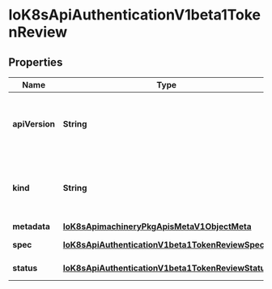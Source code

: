 
# IoK8sApiAuthenticationV1beta1TokenReview

## Properties
Name | Type | Description | Notes
------------ | ------------- | ------------- | -------------
**apiVersion** | **String** | APIVersion defines the versioned schema of this representation of an object. Servers should convert recognized schemas to the latest internal value, and may reject unrecognized values. More info: https://git.k8s.io/community/contributors/devel/api-conventions.md#resources |  [optional]
**kind** | **String** | Kind is a string value representing the REST resource this object represents. Servers may infer this from the endpoint the client submits requests to. Cannot be updated. In CamelCase. More info: https://git.k8s.io/community/contributors/devel/api-conventions.md#types-kinds |  [optional]
**metadata** | [**IoK8sApimachineryPkgApisMetaV1ObjectMeta**](IoK8sApimachineryPkgApisMetaV1ObjectMeta.md) |  |  [optional]
**spec** | [**IoK8sApiAuthenticationV1beta1TokenReviewSpec**](IoK8sApiAuthenticationV1beta1TokenReviewSpec.md) | Spec holds information about the request being evaluated | 
**status** | [**IoK8sApiAuthenticationV1beta1TokenReviewStatus**](IoK8sApiAuthenticationV1beta1TokenReviewStatus.md) | Status is filled in by the server and indicates whether the request can be authenticated. |  [optional]



